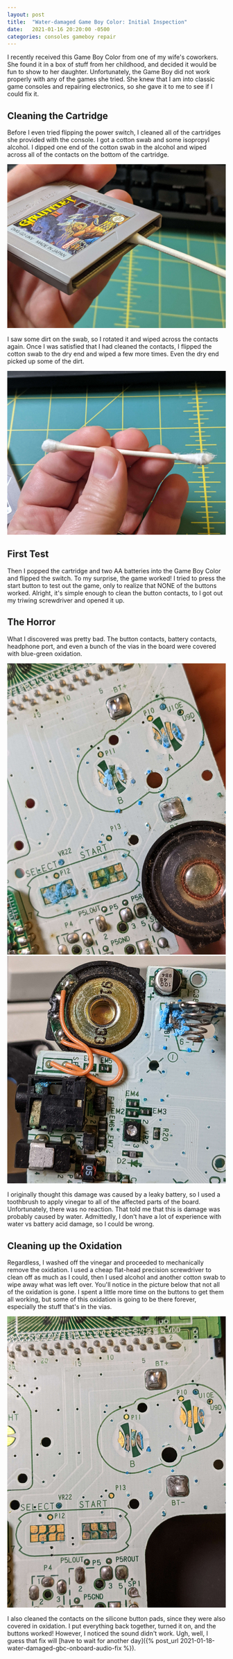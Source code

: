 ```yaml
---
layout: post
title:  "Water-damaged Game Boy Color: Initial Inspection"
date:   2021-01-16 20:20:00 -0500
categories: consoles gameboy repair
---
```


I recently received this Game Boy Color from one of my wife's coworkers.  She found it in a box of stuff from her childhood, and decided it would be fun to show to her daughter.  Unfortunately, the Game Boy did not work properly with any of the games she tried.  She knew that I am into classic game consoles and repairing electronics, so she gave it to me to see if I could fix it.

## Cleaning the Cartridge

Before I even tried flipping the power switch, I cleaned all of the cartridges she provided with the console.  I got a cotton swab and some isopropyl alcohol.  I dipped one end of the cotton swab in the alcohol and wiped across all of the contacts on the bottom of the cartridge.

![cart with swab](/assets/img/cleaning-gameboy-cartridge.jpg)

I saw some dirt on the swab, so I rotated it and wiped across the contacts again.  Once I was satisfied that I had cleaned the contacts, I flipped the cotton swab to the dry end and wiped a few more times.  Even the dry end picked up some of the dirt.

![cotton swab after cleaning](/assets/img/cleaning-gameboy-cartridge3.jpg)

## First Test

Then I popped the cartridge and two AA batteries into the Game Boy Color and flipped the switch.  To my surprise, the game worked!  I tried to press the start button to test out the game, only to realize that NONE of the buttons worked.  Alright, it's simple enough to clean the button contacts, to I got out my triwing screwdriver and opened it up.

## The Horror

What I discovered was pretty bad.  The button contacts, battery contacts, headphone port, and even a bunch of the vias in the board were covered with blue-green oxidation.

![button contacts damage](/assets/img/water-damaged-gbc-buttons-before.jpg)
![battery and headphone port damage](/assets/img/water-damaged-gbc-headphone-battery-before.jpg)

I originally thought this damage was caused by a leaky battery, so I used a toothbrush to apply vinegar to all of the affected parts of the board.  Unfortunately, there was no reaction.  That told me that this is damage was probably caused by water.  Admittedly, I don't have a lot of experience with water vs battery acid damage, so I could be wrong.

## Cleaning up the Oxidation

Regardless, I washed off the vinegar and proceeded to mechanically remove the oxidation.  I used a cheap flat-head precision screwdriver to clean off as much as I could, then I used alcohol and another cotton swab to wipe away what was left over.  You'll notice in the picture below that not all of the oxidation is gone.  I spent a little more time on the buttons to get them all working, but some of this oxidation is going to be there forever, especially the stuff that's in the vias.

![buttons after cleanup](/assets/img/water-damaged-gbc-buttons-after.jpg)

I also cleaned the contacts on the silicone button pads, since they were also covered in oxidation.  I put everything back together, turned it on, and the buttons worked!  However, I noticed the sound didn't work.  Ugh, well, I guess that fix will [have to wait for another day]({% post_url 2021-01-18-water-damaged-gbc-onboard-audio-fix %}).